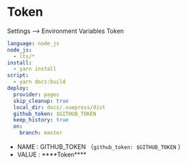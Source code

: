 # Token

Settings --> Environment Variables Token

```yaml {12}
language: node_js
node_js:
  - lts/*
install:
  - yarn install
script:
  - yarn docs:build
deploy:
  provider: pages
  skip_cleanup: true
  local_dir: docs/.vuepress/dist
  github_token: $GITHUB_TOKEN 
  keep_history: true
  on:
    branch: master 
```

- NAME : GITHUB_TOKEN （`github_token: $GITHUB_TOKEN` ）
- VALUE : \*\*\*\*Token\*\*\*\*
